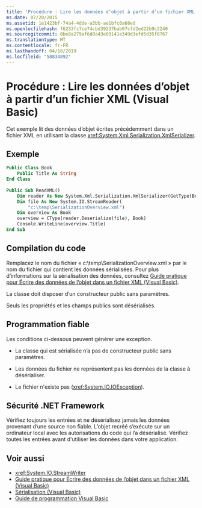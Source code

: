 ```yaml
---
title: 'Procédure : Lire les données d’objet à partir d’un fichier XML (Visual Basic)'
ms.date: 07/20/2015
ms.assetid: 1e1423bf-74a4-4dde-a3bb-ae1bfc0a68ed
ms.openlocfilehash: f6233fc7ce74cbd39237bab07cfd2ed22b9c2240
ms.sourcegitcommit: 0be8a279af6d8a43e03141e349d3efd5d35f8767
ms.translationtype: MT
ms.contentlocale: fr-FR
ms.lasthandoff: 04/18/2019
ms.locfileid: "58834892"
---
```

# <a name="how-to-read-object-data-from-an-xml-file-visual-basic"></a>Procédure : Lire les données d’objet à partir d’un fichier XML (Visual Basic)
Cet exemple lit des données d’objet écrites précédemment dans un fichier XML en utilisant la classe <xref:System.Xml.Serialization.XmlSerializer>.  
  
## <a name="example"></a>Exemple  
  
```vb  
Public Class Book  
    Public Title As String  
End Class  
  
Public Sub ReadXML()  
    Dim reader As New System.Xml.Serialization.XmlSerializer(GetType(Book))  
    Dim file As New System.IO.StreamReader(  
        "c:\temp\SerializationOverview.xml")  
    Dim overview As Book  
    overview = CType(reader.Deserialize(file), Book)  
    Console.WriteLine(overview.Title)  
End Sub  
```  
  
## <a name="compiling-the-code"></a>Compilation du code  
 Remplacez le nom du fichier « c:\temp\SerializationOverview.xml » par le nom du fichier qui contient les données sérialisées. Pour plus d’informations sur la sérialisation des données, consultez [Guide pratique pour Écrire des données de l’objet dans un fichier XML (Visual Basic)](../../../../visual-basic/programming-guide/concepts/serialization/how-to-write-object-data-to-an-xml-file.md).  
  
 La classe doit disposer d’un constructeur public sans paramètres.  
  
 Seuls les propriétés et les champs publics sont désérialisés.  
  
## <a name="robust-programming"></a>Programmation fiable  
 Les conditions ci-dessous peuvent générer une exception.  
  
-   La classe qui est sérialisée n’a pas de constructeur public sans paramètres.  
  
-   Les données du fichier ne représentent pas les données de la classe à désérialiser.  
  
-   Le fichier n'existe pas (<xref:System.IO.IOException>).  
  
## <a name="net-framework-security"></a>Sécurité .NET Framework  
 Vérifiez toujours les entrées et ne désérialisez jamais les données provenant d’une source non fiable. L’objet recréé s’exécute sur un ordinateur local avec les autorisations du code qui l’a désérialisé. Vérifiez toutes les entrées avant d'utiliser les données dans votre application.  
  
## <a name="see-also"></a>Voir aussi

- <xref:System.IO.StreamWriter>
- [Guide pratique pour Écrire des données de l’objet dans un fichier XML (Visual Basic)](../../../../visual-basic/programming-guide/concepts/serialization/how-to-write-object-data-to-an-xml-file.md)
- [Sérialisation (Visual Basic)](../../../../visual-basic/programming-guide/concepts/serialization/index.md)
- [Guide de programmation Visual Basic](../../../../visual-basic/programming-guide/index.md)
